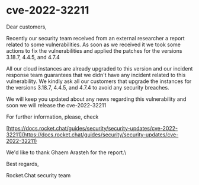 # cve-2022-32211

Dear customers,

Recently our security team received from an external researcher a report related to some vulnerabilities. As soon as we received it we took some actions to fix the vulnerabilities and applied the patches for the versions 3.18.7, 4.4.5, and 4.7.4

All our cloud instances are already upgraded to this version and our incident response team guarantees that we didn't have any incident related to this vulnerability. We kindly ask all our customers that upgrade the instances for the versions 3.18.7, 4.4.5, and 4.7.4 to avoid any security breaches.&#x20;

We will keep you updated about any news regarding this vulnerability and soon we will release the cve-2022-32211

For further information, please, check&#x20;

[https://docs.rocket.chat/guides/security/security-updates/cve-2022-32211](https://docs.rocket.chat/guides/security/security-updates/cve-2022-32211)

We'd like to thank Ghaem Arasteh for the report.\


Best regards,

Rocket.Chat security team
